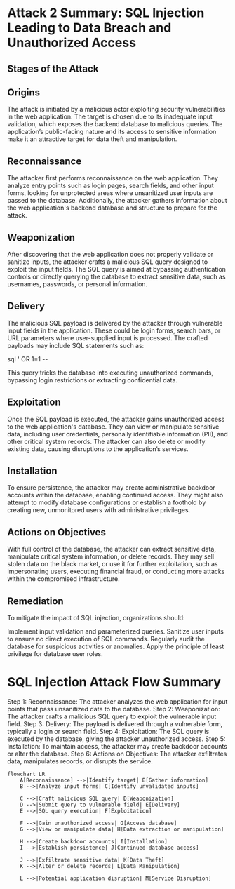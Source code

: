 # Attack 2 Summary: SQL Injection Leading to Data Breach and Unauthorized Access

## Stages of the Attack

## Origins

The attack is initiated by a malicious actor exploiting security vulnerabilities in the web application. The target is chosen due to its inadequate input validation, which exposes the backend database to malicious queries. The application’s public-facing nature and its access to sensitive information make it an attractive target for data theft and manipulation.

## Reconnaissance

The attacker first performs reconnaissance on the web application. They analyze entry points such as login pages, search fields, and other input forms, looking for unprotected areas where unsanitized user inputs are passed to the database. Additionally, the attacker gathers information about the web application's backend database and structure to prepare for the attack.

## Weaponization

After discovering that the web application does not properly validate or sanitize inputs, the attacker crafts a malicious SQL query designed to exploit the input fields. The SQL query is aimed at bypassing authentication controls or directly querying the database to extract sensitive data, such as usernames, passwords, or personal information.

## Delivery

The malicious SQL payload is delivered by the attacker through vulnerable input fields in the application. These could be login forms, search bars, or URL parameters where user-supplied input is processed. The crafted payloads may include SQL statements such as:

sql
' OR 1=1 --

This query tricks the database into executing unauthorized commands, bypassing login restrictions or extracting confidential data.

## Exploitation

Once the SQL payload is executed, the attacker gains unauthorized access to the web application's database. They can view or manipulate sensitive data, including user credentials, personally identifiable information (PII), and other critical system records. The attacker can also delete or modify existing data, causing disruptions to the application’s services.

## Installation

To ensure persistence, the attacker may create administrative backdoor accounts within the database, enabling continued access. They might also attempt to modify database configurations or establish a foothold by creating new, unmonitored users with administrative privileges.

## Actions on Objectives

With full control of the database, the attacker can extract sensitive data, manipulate critical system information, or delete records. They may sell stolen data on the black market, or use it for further exploitation, such as impersonating users, executing financial fraud, or conducting more attacks within the compromised infrastructure.

## Remediation

To mitigate the impact of SQL injection, organizations should:

Implement input validation and parameterized queries.
Sanitize user inputs to ensure no direct execution of SQL commands.
Regularly audit the database for suspicious activities or anomalies.
Apply the principle of least privilege for database user roles.

# SQL Injection Attack Flow Summary

Step 1: Reconnaissance: The attacker analyzes the web application for input points that pass unsanitized data to the database.
Step 2: Weaponization: The attacker crafts a malicious SQL query to exploit the vulnerable input field.
Step 3: Delivery: The payload is delivered through a vulnerable form, typically a login or search field.
Step 4: Exploitation: The SQL query is executed by the database, giving the attacker unauthorized access.
Step 5: Installation: To maintain access, the attacker may create backdoor accounts or alter the database.
Step 6: Actions on Objectives: The attacker exfiltrates data, manipulates records, or disrupts the service.


``` mermaid
flowchart LR
    A[Reconnaissance] -->|Identify target| B[Gather information]
    B -->|Analyze input forms| C[Identify unvalidated inputs]

    C -->|Craft malicious SQL query| D[Weaponization]
    D -->|Submit query to vulnerable field| E[Delivery]
    E -->|SQL query execution| F[Exploitation]

    F -->|Gain unauthorized access| G[Access database]
    G -->|View or manipulate data| H[Data extraction or manipulation]

    H -->|Create backdoor accounts| I[Installation]
    I -->|Establish persistence| J[Continued database access]

    J -->|Exfiltrate sensitive data| K[Data Theft]
    K -->|Alter or delete records| L[Data Manipulation]

    L -->|Potential application disruption| M[Service Disruption]









